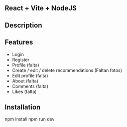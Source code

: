 ## React + Vite + NodeJS

## Description

## Features

- Login
- Register
- Profile (falta)
- Create / edit / delete recommendations (Faltan fotos)
- Edit profile (falta)
- About (falta)
- Comments (falta)
- Likes (falta)

## Installation

npm install
npm run dev
